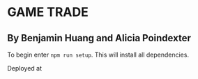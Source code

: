 # GAME TRADE

## By Benjamin Huang and Alicia Poindexter

To begin enter `npm run setup`.  This will install all dependencies.

Deployed at
